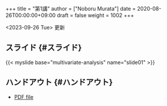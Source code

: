 +++
title = "第1講"
author = ["Noboru Murata"]
date = 2020-08-26T00:00:00+09:00
draft = false
weight = 1002
+++

<span class="timestamp-wrapper"><span class="timestamp">&lt;2023-09-26 Tue&gt; </span></span> 更新


## スライド {#スライド}

{{< myslide base="multivariate-analysis" name="slide01" >}}


## ハンドアウト {#ハンドアウト}

-   [PDF file](https://noboru-murata.github.io/multivariate-analysis/pdfs/slide01.pdf)
